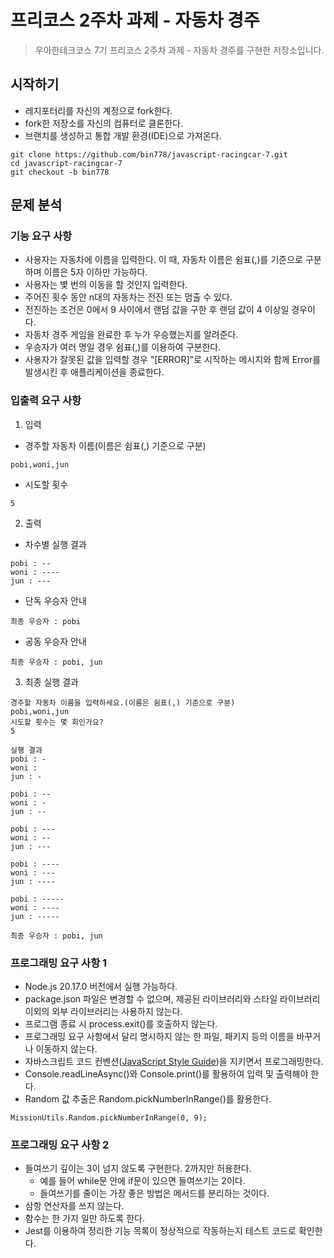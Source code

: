 # 프리코스 2주차 과제 - 자동차 경주

> 우아한테크코스 7기 프리코스 2주차 과제 - 자동차 경주를 구현한 저장소입니다.

## 시작하기

- 레지포터리를 자신의 계정으로 fork한다.
- fork한 저장소를 자신의 컴퓨터로 클론한다.
- 브랜치를 생성하고 통합 개발 환경(IDE)으로 가져온다.

```git
git clone https://github.com/bin778/javascript-racingcar-7.git
cd javascript-racingcar-7
git checkout -b bin778
```

## 문제 분석

### 기능 요구 사항

- 사용자는 자동차에 이름을 입력한다. 이 때, 자동차 이름은 쉼표(,)를 기준으로 구분하며 이름은 5자 이하만 가능하다.
- 사용자는 볓 번의 이동을 할 것인지 입력한다.
- 주어진 횟수 동안 n대의 자동차는 전진 또는 멈출 수 있다.
- 전진하는 조건은 0에서 9 사이에서 랜덤 값을 구한 후 랜덤 값이 4 이상일 경우이다.
- 자동차 경주 게임을 완료한 후 누가 우승했는지를 알려준다.
- 우승자가 여러 명일 경우 쉼표(,)를 이용하여 구분한다.
- 사용자가 잘못된 값을 입력할 경우 "[ERROR]"로 시작하는 메시지와 함께 Error를 발생시킨 후 애플리케이션을 종료한다.

### 입출력 요구 사항

1. 입력
- 경주할 자동차 이름(이름은 쉼표(,) 기준으로 구분)
```
pobi,woni,jun
```

- 시도할 횟수
```
5
```

2. 출력
- 차수별 실행 결과
```
pobi : --
woni : ----
jun : ---
```
- 단독 우승자 안내
```
최종 우승자 : pobi
```
- 공동 우승자 안내
```
최종 우승자 : pobi, jun
```

3. 최종 실행 결과
```
경주할 자동차 이름을 입력하세요.(이름은 쉼표(,) 기준으로 구분)
pobi,woni,jun
시도할 횟수는 몇 회인가요?
5

실행 결과
pobi : -
woni : 
jun : -

pobi : --
woni : -
jun : --

pobi : ---
woni : --
jun : ---

pobi : ----
woni : ---
jun : ----

pobi : -----
woni : ----
jun : -----

최종 우승자 : pobi, jun
```

### 프로그래밍 요구 사항 1

- Node.js 20.17.0 버전에서 실행 가능하다.
- package.json 파일은 변경할 수 없으며, 제공된 라이브러리와 스타일 라이브러리 이외의 외부 라이브러리는 사용하지 않는다.
- 프로그램 종료 시 process.exit()를 호출하지 않는다.
- 프로그래밍 요구 사항에서 달리 명시하지 않는 한 파일, 패키지 등의 이름을 바꾸거나 이동하지 않는다.
- 자바스크립트 코드 컨벤션([JavaScript Style Guide](https://github.com/woowacourse/woowacourse-docs/tree/main/styleguide/javascript))을 지키면서 프로그래밍한다.
- Console.readLineAsync()와 Console.print()를 활용하여 입력 및 출력해야 한다.
- Random 값 추출은 Random.pickNumberInRange()를 활용한다.

```
MissionUtils.Random.pickNumberInRange(0, 9);
```

### 프로그래밍 요구 사항 2

- 들여쓰기 깊이는 3이 넘지 않도록 구현한다. 2까지만 허용한다.
  - 예를 들어 while문 안에 if문이 있으면 들여쓰기는 2이다.
  - 들여쓰기를 줄이는 가장 좋은 방법은 메서드를 분리하는 것이다.
- 삼항 연산자를 쓰지 않는다.
- 함수는 한 가지 일만 하도록 한다.
- Jest를 이용하여 정리한 기능 목록이 정상적으로 작동하는지 테스트 코드로 확인한다.
